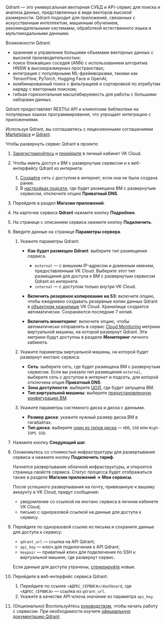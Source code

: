 Qdrant — это универсальная векторная СУБД и API-сервис для поиска и анализа данных, представленных в виде векторов высокой размерности. Qdrant подходит для приложений, связанных с искусственным интеллектом, машинным обучением, рекомендательными системами, обработкой естественного языка и мультимодальными данными.

Возможности Qdrant:

- хранение и управление большими объемами векторных данных с высокой производительностью;  
- поиск ближайших соседей (ANN) с использованием алгоритма HNSW в высокоразмерных пространствах;  
- интеграция с популярными ML-фреймворками, такими как TensorFlow, PyTorch, Hugging Face и OpenAI;  
- комбинированный поиск с фильтрацией и сортировкой по атрибутам наряду с векторным поиском;  
- гибкая горизонтальная масштабируемость для работы с большими наборами данных.  

Qdrant предоставляет RESTful API и клиентские библиотеки на популярных языках программирования, что упрощает интеграцию с приложениями.

Используя Qdrant, вы соглашаетесь с лицензионными соглашениями [Marketplace](/ru/intro/start/legal/marketplace) и [Qdrant](https://github.com/qdrant/qdrant/blob/master/LICENSE).

Чтобы развернуть сервис Qdrant в проекте:

1. [Зарегистрируйтесь](/ru/intro/start/account-registration) и [перейдите](https://msk.cloud.vk.com/app) в личный кабинет VK Cloud.
1. Чтобы иметь доступ к ВМ с развернутым сервисом и к веб-интерфейсу Qdrant из интернета:

    1. [Создайте](/ru/networks/vnet/instructions/net#sozdanie_seti) сеть с доступом в интернет, если она не была создана ранее.
    1. В [настройках подсети](/ru/networks/vnet/instructions/net#redaktirovanie_podseti), где будет размещена ВМ с развернутым сервисом, отключите опцию **Приватный DNS**.

1. Перейдите в раздел **Магазин приложений**.
1. На карточке сервиса **Qdrant** нажмите кнопку **Подробнее**.
1. На странице с описанием сервиса нажмите кнопку **Подключить**.
1. Введите данные на странице **Параметры сервера**.
    1. Укажите параметры Qdrant:

        - **Как будет размещен Qdrant**: выберите тип размещения сервиса.

            - `external` — с внешним IP-адресом и доменным именем, предоставленным VK Cloud. Выберите этот тип размещения для доступа к ВМ с развернутым сервисом Qdrant из интернета.
            - `internal` — с доступом только внутри VK Cloud.

        - **Включить резервное копирование на S3**: включите опцию, чтобы ежедневно создавать резервные копии данных Qdrant в [объектном хранилище](/ru/storage/s3/concepts/about) VK Cloud. Хранилище создается автоматически. Сохраняются последние 7 копий.

        - **Включить мониторинг**: включите опцию, чтобы автоматически отправлять в сервис [Cloud Monitoring](/ru/monitoring-services/monitoring) метрики виртуальной машины, на которой развернут Qdrant. Эти метрики будут доступны в разделе **Мониторинг** личного кабинета.

    1. Укажите параметры виртуальной машины, на которой будет развернут инстанс сервиса:

        - **Сеть**: выберите сеть, где будет размещена ВМ с развернутым сервисом. Если вы указали тип размещения `external`, выберите сеть с доступом в интернет и подсеть, для которой отключена опция **Приватный DNS**.
        - **Зона доступности**: выберите [ЦОД](/ru/intro/start/concepts/architecture#az), где будет запущена ВМ.
        - **Тип виртуальной машины**: выберите [предустановленную конфигурацию ВМ](/ru/computing/iaas/concepts/vm/flavor).

    1. Укажите параметры системного диска и диска с данными.

        - **Размер диска**: укажите нужный размер диска ВМ в гигабайтах.
        - **Тип диска**: выберите [один из типов диска](/ru/computing/iaas/concepts/data-storage/disk-types#disk_types) — `HDD`, `SSD` или `High-IOPS SSD`.

1. Нажмите кнопку **Следующий шаг**.
1. Ознакомьтесь со стоимостью инфраструктуры для развертывания сервиса и нажмите кнопку **Подключить тариф**.

    Начнется развертывание облачной инфраструктуры, и откроется страница свойств сервиса. Статус процесса будет отображаться также в разделе **Магазин приложений → Мои сервисы**.

    После успешного развертывания на почту, привязанную к вашему аккаунту в VK Cloud, придут сообщения:

    - уведомление со ссылкой на инстанс сервиса в личном кабинете VK Cloud;
    - письмо с одноразовой ссылкой на данные для доступа к сервису.

1. Перейдите по одноразовой ссылке из письма и сохраните данные для доступа к сервису:

    - `qdrant_url` — ссылка на API Qdrant;
    - `api_key` — ключ для подключения к API Qdrant;
    - `keypair` — приватный ключ для подключения по SSH к виртуальной машине, где развернут сервис.

   <info>

   Если данные для доступа утрачены, [сгенерируйте](../../instructions/pr-instance-manage#update_access) новые.

   </info>

1. Перейдите в веб-интерфейс сервиса Qdrant:

    1. Перейдите по ссылке `<АДРЕС_СЕРВИСА>/dashboard`, где `<АДРЕС_СЕРВИСА>` — ссылка из `qdrant_url`.
    1. Укажите в качестве API-ключа значение из параметра `api_key`.

2. (Опционально) Воспользуйтесь [руководством](https://qdrant.tech/documentation/interfaces), чтобы начать работу с сервисом. При необходимости изучите [официальную документацию Qdrant](https://qdrant.tech/documentation).
